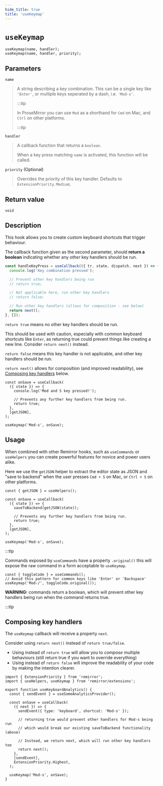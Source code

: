 ```yaml
---
hide_title: true
title: 'useKeymap'
---
```


# `useKeymap`

```tsx
useKeymap(name, handler);
useKeymap(name, handler, priority);
```

## Parameters

`name`

> A string describing a key combination. This can be a single key like `'Enter'`, or multiple keys seperated by a dash, i.e. `'Mod-s'`.
>
> :::tip
>
> In ProseMirror you can use `Mod` as a shorthand for `Cmd` on Mac, and `Ctrl` on other platforms.
>
> :::tip

`handler`

> A callback function that returns a `boolean`.
>
> When a key press matching `name` is activated, this function will be called.

`priority` (Optional)

> Overrides the priority of this key handler. Defaults to `ExtensionPriority.Medium`;

## Return value

`void`

## Description

This hook allows you to create custom keyboard shortcuts that trigger behaviour.

The callback function given as the second parameter, should **return a boolean** indicating whether any _other_ key handlers should be run.

```jsx
const handleKeyPress = useCallback(({ tr, state, dispatch, next }) => {
  console.log('Key combination pressed');

  // Prevent other key handlers being run
  // return true;

  // Not applicable here, run other key handlers
  // return false;

  // Run other key handlers (allows for composition - see below)
  return next();
}, []);
```

`return true` means no other key handlers should be run.

This should be used with caution, especially with common keyboard shortcuts like `Enter`, as returning true could prevent things like creating a new line. Consider `return next()` instead.

`return false` means this key handler is not applicable, and other key handlers should be run.

`return next()` allows for composition (and improved readability), see [Composing key handlers](#composing-key-handlers) below.

```tsx
const onSave = useCallback(
  ({ state }) => {
    console.log('Mod and S key pressed!');

    // Prevents any further key handlers from being run.
    return true;
  },
  [getJSON],
);

useKeymap('Mod-s', onSave);
```

## Usage

When combined with other Remirror hooks, such as `useCommands` or `useHelpers` you can create powerful features for novice and power users alike.

Here we use the `getJSON` helper to extract the editor state as JSON and "save to backend" when the user presses `Cmd + S` on Mac, or `Ctrl + S` on other platforms.

```tsx
const { getJSON } = useHelpers();

const onSave = useCallback(
  ({ state }) => {
    saveToBackend(getJSON(state));

    // Prevents any further key handlers from being run.
    return true;
  },
  [getJSON],
);

useKeymap('Mod-s', onSave);
```

:::tip

Commands exposed by `useCommands` have a property `.original()` this will expose the raw command in a form acceptable to `useKeymap`.

```tsx
const { toggleCode } = useCommands();
// Avoid this pattern for common keys like 'Enter' or 'Backspace'
useKeymap('Mod-/', toggleCode.original());
```

**WARNING:** commands return a boolean, which will prevent other key handlers being run when the command returns true.

:::tip

## Composing key handlers

The `useKeymap` callback will receive a property `next`.

Consider using `return next()` instead of `return true/false`.

- Using instead of `return true` will allow you to _compose_ multiple behaviours (still return true if you want to override everything)
- Using instead of `return false` will improve the readability of your code by making the intention clearer.

```tsx
import { ExtensionPriority } from 'remirror';
import { useHelpers, useKeymap } from 'remirror/extensions';

export function useKeyboardAnalytics() {
  const { sendEvent } = useSomeAnalyticsProvider();

  const onSave = useCallback(
    ({ next }) => {
      sendEvent({ type: 'keyboard', shortcut: 'Mod-s' });

      // returning true would prevent other handlers for Mod-s being run
      // which would break our existing saveToBackend functionality (above)

      // Instead, we return next, which will run other key handlers too
      return next();
    },
    [sendEvent],
    ExtensionPriority.Highest,
  );

  useKeymap('Mod-s', onSave);
}
```
